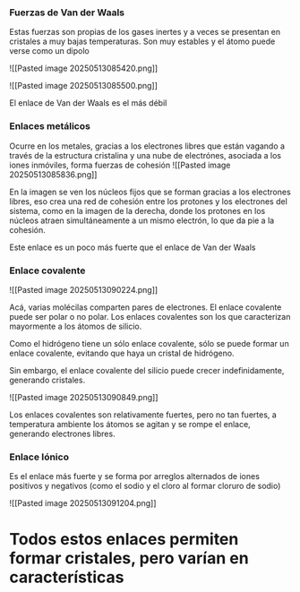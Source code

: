 ### Fuerzas de Van der Waals
Estas fuerzas son propias de los gases inertes y a veces se presentan en cristales a muy bajas temperaturas. Son muy estables y el átomo puede verse como un dipolo

![[Pasted image 20250513085420.png]]

![[Pasted image 20250513085500.png]]

El enlace de Van der Waals es el más débil

### Enlaces metálicos
Ocurre en los metales, gracias a los electrones libres que están vagando a través de la estructura cristalina y una nube de electrónes, asociada a los iones inmóviles, forma fuerzas de cohesión
![[Pasted image 20250513085836.png]]

En la imagen se ven los núcleos fijos que se forman gracias a los electrones libres, eso crea una red de cohesión entre los protones y los electrones del sistema, como en la imagen de la derecha, donde los protones en los núcleos atraen simultáneamente a un mismo electrón, lo que da pie a la cohesión.

Este enlace es un poco más fuerte que el enlace de Van der Waals

### Enlace covalente
![[Pasted image 20250513090224.png]]

Acá, varias molécilas comparten pares de electrones. El enlace covalente puede ser polar o no polar. Los enlaces covalentes son los que caracterizan mayormente a los átomos de silicio.

Como el hidrógeno tiene un sólo enlace covalente, sólo se puede formar un enlace covalente, evitando que haya un cristal de hidrógeno.

Sin embargo, el enlace covalente del silicio puede crecer indefinidamente, generando cristales.

![[Pasted image 20250513090849.png]]

Los enlaces covalentes son relativamente fuertes, pero no tan fuertes, a temperatura ambiente los átomos se agitan y se rompe el enlace, generando electrones libres.


### Enlace Iónico
Es el enlace más fuerte y se forma por arreglos alternados de iones positivos y negativos (como el sodio y el cloro al formar cloruro de sodio)

![[Pasted image 20250513091204.png]]

# Todos estos enlaces permiten formar cristales, pero varían en características


